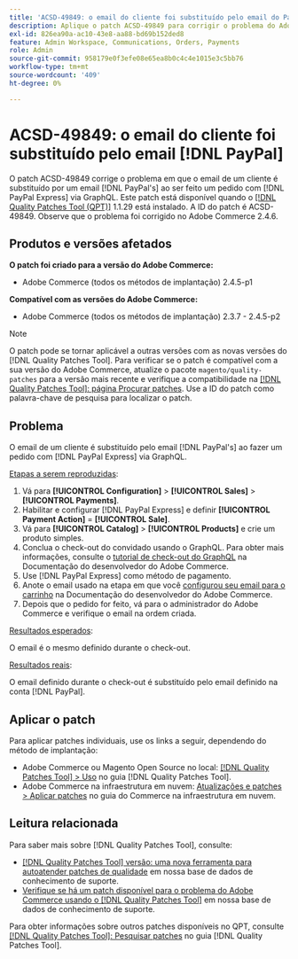 ```yaml
---
title: 'ACSD-49849: o email do cliente foi substituído pelo email do PayPal'
description: Aplique o patch ACSD-49849 para corrigir o problema do Adobe Commerce em que o email do cliente foi substituído pelo email do PayPal ao fazer um pedido no PayPal Express via GraphQL.
exl-id: 826ea90a-ac10-43e8-aa88-bd69b152ded8
feature: Admin Workspace, Communications, Orders, Payments
role: Admin
source-git-commit: 958179e0f3efe08e65ea8b0c4c4e1015e3c5bb76
workflow-type: tm+mt
source-wordcount: '409'
ht-degree: 0%

---
```


# ACSD-49849: o email do cliente foi substituído pelo email [!DNL PayPal]

O patch ACSD-49849 corrige o problema em que o email de um cliente é substituído por um email [!DNL PayPal's] ao ser feito um pedido com [!DNL PayPal Express] via GraphQL. Este patch está disponível quando o [[!DNL Quality Patches Tool (QPT)]](/help/announcements/adobe-commerce-announcements/magento-quality-patches-released-new-tool-to-self-serve-quality-patches.md) 1.1.29 está instalado. A ID do patch é ACSD-49849. Observe que o problema foi corrigido no Adobe Commerce 2.4.6.

## Produtos e versões afetados

**O patch foi criado para a versão do Adobe Commerce:**

* Adobe Commerce (todos os métodos de implantação) 2.4.5-p1

**Compatível com as versões do Adobe Commerce:**

* Adobe Commerce (todos os métodos de implantação) 2.3.7 - 2.4.5-p2

>[!NOTE]
>
>O patch pode se tornar aplicável a outras versões com as novas versões do [!DNL Quality Patches Tool]. Para verificar se o patch é compatível com a sua versão do Adobe Commerce, atualize o pacote `magento/quality-patches` para a versão mais recente e verifique a compatibilidade na [[!DNL Quality Patches Tool]: página Procurar patches](https://experienceleague.adobe.com/tools/commerce-quality-patches/index.html?lang=pt-BR). Use a ID do patch como palavra-chave de pesquisa para localizar o patch.

## Problema

O email de um cliente é substituído pelo email [!DNL PayPal's] ao fazer um pedido com [!DNL PayPal Express] via GraphQL.

<u>Etapas a serem reproduzidas</u>:

1. Vá para **[!UICONTROL Configuration]** > **[!UICONTROL Sales]** > **[!UICONTROL Payments]**.
1. Habilitar e configurar [!DNL PayPal Express] e definir **[!UICONTROL Payment Action]** = **[!UICONTROL Sale]**.
1. Vá para **[!UICONTROL Catalog]** > **[!UICONTROL Products]** e crie um produto simples.
1. Conclua o check-out do convidado usando o GraphQL. Para obter mais informações, consulte o [tutorial de check-out do GraphQL](https://developer.adobe.com/commerce/webapi/graphql/tutorials/checkout/) na Documentação do desenvolvedor do Adobe Commerce.
1. Use [!DNL PayPal Express] como método de pagamento.
1. Anote o email usado na etapa em que você [configurou seu email para o carrinho](https://developer.adobe.com/commerce/webapi/graphql/tutorials/checkout/set-email-address/) na Documentação do desenvolvedor do Adobe Commerce.
1. Depois que o pedido for feito, vá para o administrador do Adobe Commerce e verifique o email na ordem criada.

<u>Resultados esperados</u>:

O email é o mesmo definido durante o check-out.

<u>Resultados reais</u>:

O email definido durante o check-out é substituído pelo email definido na conta [!DNL PayPal].

## Aplicar o patch

Para aplicar patches individuais, use os links a seguir, dependendo do método de implantação:

* Adobe Commerce ou Magento Open Source no local: [[!DNL Quality Patches Tool] > Uso](https://experienceleague.adobe.com/docs/commerce-operations/tools/quality-patches-tool/usage.html?lang=pt-BR) no guia [!DNL Quality Patches Tool].
* Adobe Commerce na infraestrutura em nuvem: [Atualizações e patches > Aplicar patches](https://experienceleague.adobe.com/docs/commerce-cloud-service/user-guide/develop/upgrade/apply-patches.html?lang=pt-BR) no guia do Commerce na infraestrutura em nuvem.

## Leitura relacionada

Para saber mais sobre [!DNL Quality Patches Tool], consulte:

* [[!DNL Quality Patches Tool] versão: uma nova ferramenta para autoatender patches de qualidade](/help/announcements/adobe-commerce-announcements/magento-quality-patches-released-new-tool-to-self-serve-quality-patches.md) em nossa base de dados de conhecimento de suporte.
* [Verifique se há um patch disponível para o problema do Adobe Commerce usando o [!DNL Quality Patches Tool]](/help/support-tools/patches-available-in-qpt-tool/check-patch-for-magento-issue-with-magento-quality-patches.md) em nossa base de dados de conhecimento de suporte.

Para obter informações sobre outros patches disponíveis no QPT, consulte [[!DNL Quality Patches Tool]: Pesquisar patches](https://experienceleague.adobe.com/tools/commerce-quality-patches/index.html?lang=pt-BR) no guia [!DNL Quality Patches Tool].
